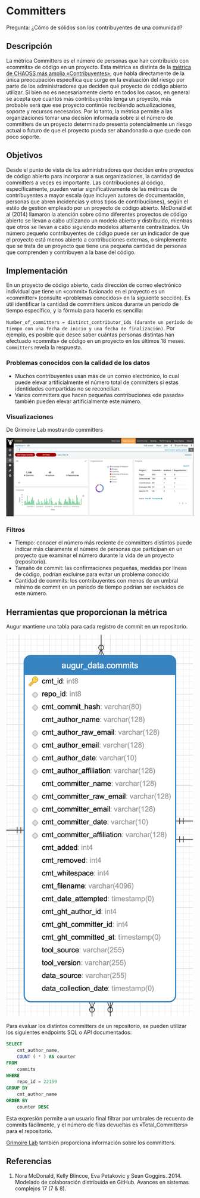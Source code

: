 # Committers

Pregunta: ¿Cómo de sólidos son los contribuyentes de una comunidad?

## Descripción
La métrica Committers es el número de personas que han contribuido con «commits» de código en un proyecto. Esta métrica es distinta de la [métrica de CHAOSS más amplia «Contribuyentes»](https://github.com/chaoss/wg-common/blob/master/focus-areas/who/contributors.md), que habla directamente de la única preocupación específica que surge en la evaluación del riesgo por parte de los administradores que deciden qué proyecto de código abierto utilizar.  Si bien no es necesariamente cierto en todos los casos, en general se acepta que cuantos más contribuyentes tenga un proyecto, más probable será que ese proyecto continúe recibiendo actualizaciones, soporte y recursos necesarios. Por lo tanto, la métrica permite a las organizaciones tomar una decisión informada sobre si el número de committers de un proyecto determinado presenta potencialmente un riesgo actual o futuro de que el proyecto pueda ser abandonado o que quede con poco soporte.

## Objetivos

Desde el punto de vista de los administradores que deciden entre proyectos de código abierto para incorporar a sus organizaciones, la cantidad de committers a veces es importante.  Las contribuciones al código, específicamente, pueden variar significativamente de las métricas de contribuyentes a mayor escala (que incluyen autores de documentación, personas que abren incidencias y otros tipos de contribuciones), según el estilo de gestión empleado por un proyecto de código abierto. McDonald et al (2014) llamaron la atención sobre cómo diferentes proyectos de código abierto se llevan a cabo utilizando un modelo abierto y distribuido, mientras que otros se llevan a cabo siguiendo modelos altamente centralizados. Un número pequeño contribuyentes de código puede ser un indicador de que el proyecto está menos abierto a contribuciones externas, o simplemente que se trata de un proyecto que tiene una pequeña cantidad de personas que comprenden y contribuyen a la base del código.

## Implementación

En un proyecto de código abierto, cada dirección de correo electrónico individual que tiene un «commit» fusionado en el proyecto es un «committer» (consulte «problemas conocidos» en la siguiente sección). Es útil identificar la cantidad de committers únicos durante un período de tiempo específico, y la fórmula para hacerlo es sencilla:

`Number_of_committers = distinct_contributor_ids (durante un período de tiempo con una fecha de inicio y una fecha de finalización)`. Por ejemplo, es posible que desee saber cuántas personas distintas han efectuado «commits» de código en un proyecto en los últimos 18 meses. `Committers` revela la respuesta.

### Problemas conocidos con la calidad de los datos
* Muchos contribuyentes usan más de un correo electrónico, lo cual puede elevar artificialmente el número total de committers si estas identidades compartidas no se reconcilian.
* Varios committers que hacen pequeñas contribuciones «de pasada» también pueden elevar artificialmente este número.

### Visualizaciones

De Grimoire Lab mostrando committers

![Grimoire Lab Committers](images/committers_grimoire-lab.png)

### Filtros
* Tiempo: conocer el número más reciente de committers distintos puede indicar más claramente el número de personas que participan en un proyecto que examinar el número durante la vida de un proyecto (repositorio).
* Tamaño de commit: las confirmaciones pequeñas, medidas por líneas de código, podrían excluirse para evitar un problema conocido
* Cantidad de commits: los contribuyentes con menos de un umbral mínimo de commit en un período de tiempo podrían ser excluidos de este número.

## Herramientas que proporcionan la métrica
Augur mantiene una tabla para cada registro de commit en un repositorio.

![Augur Committers](images/committers_augur.png)

Para evaluar los distintos committers de un repositorio, se pueden utilizar los siguientes endpoints SQL o API documentados:
```sql
SELECT
    cmt_author_name,
    COUNT ( * ) AS counter
FROM
    commits
WHERE
    repo_id = 22159
GROUP BY
    cmt_author_name
ORDER BY
    counter DESC
```

Esta expresión permite a un usuario final filtrar por umbrales de recuento de commits fácilmente, y el número de filas devueltas es «Total_Committers» para el repositorio.

[Grimoire Lab](https://chaoss.biterg.io/app/kibana#/dashboard/Git) también proporciona información sobre los committers.

## Referencias
1. Nora McDonald, Kelly Blincoe, Eva Petakovic y Sean Goggins. 2014. Modelado de colaboración distribuida en GitHub. Avances en sistemas complejos 17 (7 & 8).
